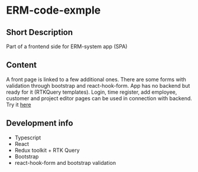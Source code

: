 # ERM-code-exmple

## Short Description

Part of a frontend side for ERM-system app (SPA)

## Content

А front page is linked to a few additional ones. There are some forms with validation through bootstrap and react-hook-form. App has no backend but ready for it (RTKQuery templates). Login, time register, add employee, customer and project editor pages can be used in connection with backend.
Try it [here](https://erp-template-1.web.app/)

## Development info

- Typescript
- React
- Redux toolkit + RTK Query
- Bootstrap
- react-hook-form and bootstrap validation
